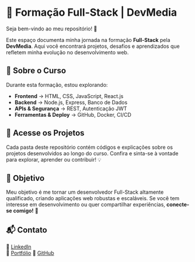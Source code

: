 # 🚀 Formação Full-Stack | DevMedia

Seja bem-vindo ao meu repositório! 🎉

Este espaço documenta minha jornada na formação **Full-Stack** pela **DevMedia**. Aqui você encontrará projetos, desafios e aprendizados que refletem minha evolução no desenvolvimento web. 

## 🧐 Sobre o Curso

Durante esta formação, estou explorando:
- **Frontend** → HTML, CSS, JavaScript, React.js
- **Backend** → Node.js, Express, Banco de Dados
- **APIs & Segurança** → REST, Autenticação JWT
- **Ferramentas & Deploy** → GitHub, Docker, CI/CD

## 🔗 Acesse os Projetos

Cada pasta deste repositório contém códigos e explicações sobre os projetos desenvolvidos ao longo do curso. Confira e sinta-se à vontade para explorar, aprender ou contribuir! 💡

## 🎯 Objetivo

Meu objetivo é me tornar um desenvolvedor Full-Stack altamente qualificado, criando aplicações web robustas e escaláveis. Se você tem interesse em desenvolvimento ou quer compartilhar experiências, **conecte-se comigo!** 🤝

## 📬 Contato

🔹 [LinkedIn](www.linkedin.com/in/valdeilson-souza-de-carvalho-8871b5245)  
🔹 [Portfólio]([https://seu-portfolio.com](https://portifolio-aula-resilia-01.vercel.app/))  
🔹 [GitHub](https://github.com/VALdeilSONn)  
